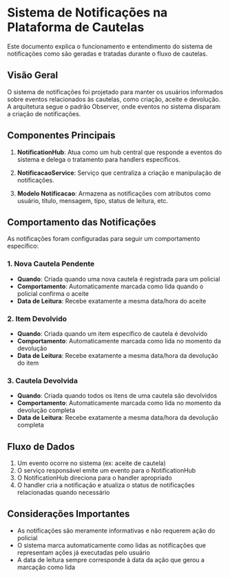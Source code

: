 
# Sistema de Notificações na Plataforma de Cautelas

Este documento explica o funcionamento e entendimento do sistema de notificações  como são geradas e tratadas durante o fluxo de cautelas.

## Visão Geral

O sistema de notificações foi projetado para manter os usuários informados sobre eventos relacionados às cautelas, como criação, aceite e devolução. A arquitetura segue o padrão Observer, onde eventos no sistema disparam a criação de notificações.

## Componentes Principais

1. **NotificationHub**: Atua como um hub central que responde a eventos do sistema e delega o tratamento para handlers específicos.

2. **NotificacaoService**: Serviço que centraliza a criação e manipulação de notificações.

3. **Modelo Notificacao**: Armazena as notificações com atributos como usuário, título, mensagem, tipo, status de leitura, etc.

## Comportamento das Notificações

As notificações foram configuradas para seguir um comportamento específico:

### 1. Nova Cautela Pendente
- **Quando**: Criada quando uma nova cautela é registrada para um policial
- **Comportamento**: Automaticamente marcada como lida quando o policial confirma o aceite
- **Data de Leitura**: Recebe exatamente a mesma data/hora do aceite

### 2. Item Devolvido
- **Quando**: Criada quando um item específico de cautela é devolvido
- **Comportamento**: Automaticamente marcada como lida no momento da devolução
- **Data de Leitura**: Recebe exatamente a mesma data/hora da devolução do item

### 3. Cautela Devolvida
- **Quando**: Criada quando todos os itens de uma cautela são devolvidos
- **Comportamento**: Automaticamente marcada como lida no momento da devolução completa
- **Data de Leitura**: Recebe exatamente a mesma data/hora da devolução completa

## Fluxo de Dados

1. Um evento ocorre no sistema (ex: aceite de cautela)
2. O serviço responsável emite um evento para o NotificationHub
3. O NotificationHub direciona para o handler apropriado
4. O handler cria a notificação e atualiza o status de notificações relacionadas quando necessário

## Considerações Importantes

- As notificações são meramente informativas e não requerem ação do policial
- O sistema marca automaticamente como lidas as notificações que representam ações já executadas pelo usuário
- A data de leitura sempre corresponde à data da ação que gerou a marcação como lida
